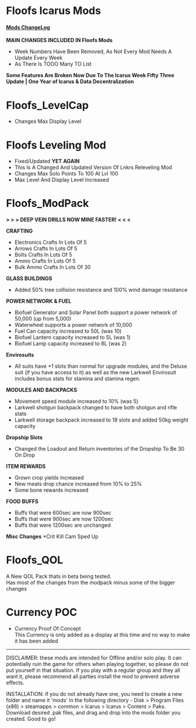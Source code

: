 # Floofs Icarus Mods
#### [Mods ChangeLog](../TheOrangeFloof/Changelog.md)

**MAIN CHANGES INCLUDED IN Floofs Mods**
* Week Numbers Have Been Removed, As Not Every Mod Needs A Update Every Week
* As There Is TOOO Many TO List

**Some Features Are Broken Now Due To The Icarus Week Fifty Three Update | One Year of Icarus & Data Decentralization**

# Floofs_LevelCap
* Changes Max Display Level

# Floofs Leveling Mod
* Fixed/Updated **YET AGAIN**
* This Is A Changed And Updated Version Of Lnkrs Releveling Mod
* Changes Max Solo Points To 100 At Lvl 100
* Max Level And Display Level Increased

# Floofs_ModPack

**> > > DEEP VEIN DRILLS NOW MINE FASTER!  < < <**

**CRAFTING**
* Electronics Crafts In Lots Of 5
* Arrows Crafts In Lots Of 5
* Bolts Crafts In Lots Of 5
* Ammo Crafts In Lots Of 5
* Bulk Ammo Crafts In Lots Of 30 

**GLASS BUILDINGS**
* Added 50% tree collision resistance and 100% wind damage resistance

**POWER NETWORK & FUEL**
* Biofuel Generator and Solar Panel both support a power network of 50,000 (up from 5,000)
* Waterwheel supports a power network of 10,000
* Fuel Can capacity increased to 50L (was 10)
* Biofuel Lantern capacity increased to 5L (was 1)
* Biofuel Lamp capacity increased to 8L (was 2)

**Envirosuits**
* All suits have +1 slots than normal for upgrade modules, and the Deluxe suit (if you have access to it) as well as the new Larkwell Envirosuit includes bonus stats for stamina and stamina regen.

**MODULES AND BACKPACKS**
* Movement speed module increased to 10% (was 5)
* Larkwell shotgun backpack changed to have both shotgun and rifle stats
* Larkwell storage backpack increased to 18 slots and added 50kg weight capacity

**Dropship Slots**
* Changed the Loadout and Return inventories of the Dropship To Be 30 On Drop

**ITEM REWARDS**
* Grown crop yields increased
* New meats drop chance increased from 10% to 25%
* Some bone rewards increased

**FOOD BUFFS**
* Buffs that were 600sec are now 900sec
* Buffs that were 900sec are now 1200sec
* Buffs that were 1200sec are unchanged

**Misc Changes**
*Crit Kill Cam Sped Up

# Floofs_QOL

A New QOL Pack thats in beta being tested.  
Has most of the changes from the modpack minus some of the bigger changes

# Currency POC
 * Currency Proof Of Concept  
 This Currency is only added as a display at this time and no way to make it has been added
----------------------------------------------------------------------------------------------------------------------------------------------------------------------------------------------------------------------------------------------------------------------------------------------------------------------------------------------

DISCLAIMER: these mods are intended for Offline and/or solo play. It can potentially ruin the game for others when playing together, so please do not put yourself in that situation. If you play with a regular group and they all want it, please recommend all parties install the mod to prevent adverse effects.

INSTALLATION: if you do not already have one, you need to create a new folder and name it 'mods' in the following directory - Disk > Program Files (x86) > steamapps > common > Icarus > Icarus > Content > Paks. Download desired .pak files, and drag and drop into the mods folder you created. Good to go!